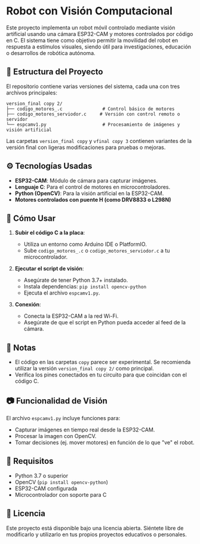 # Robot con Visión Computacional

Este proyecto implementa un robot móvil controlado mediante visión artificial usando una cámara ESP32-CAM y motores controlados por código en C. El sistema tiene como objetivo permitir la movilidad del robot en respuesta a estímulos visuales, siendo útil para investigaciones, educación o desarrollos de robótica autónoma.

## 📁 Estructura del Proyecto

El repositorio contiene varias versiones del sistema, cada una con tres archivos principales:

```
version_final copy 2/
├── codigo_motores_.c               # Control básico de motores
├── codigo_motores_serviodor.c     # Versión con control remoto o servidor
└── espcamv1.py                     # Procesamiento de imágenes y visión artificial
```

Las carpetas `version_final copy` y `vfinal copy 3` contienen variantes de la versión final con ligeras modificaciones para pruebas o mejoras.

## ⚙️ Tecnologías Usadas

- **ESP32-CAM**: Módulo de cámara para capturar imágenes.
- **Lenguaje C**: Para el control de motores en microcontroladores.
- **Python (OpenCV)**: Para la visión artificial en la ESP32-CAM.
- **Motores controlados con puente H (como DRV8833 o L298N)**

## 🚀 Cómo Usar

1. **Subir el código C a la placa**:
   - Utiliza un entorno como Arduino IDE o PlatformIO.
   - Sube `codigo_motores_.c` o `codigo_motores_serviodor.c` a tu microcontrolador.

2. **Ejecutar el script de visión**:
   - Asegúrate de tener Python 3.7+ instalado.
   - Instala dependencias: `pip install opencv-python`
   - Ejecuta el archivo `espcamv1.py`.

3. **Conexión**:
   - Conecta la ESP32-CAM a la red Wi-Fi.
   - Asegúrate de que el script en Python pueda acceder al feed de la cámara.

## 🧪 Notas

- El código en las carpetas `copy` parece ser experimental. Se recomienda utilizar la versión `version_final copy 2/` como principal.
- Verifica los pines conectados en tu circuito para que coincidan con el código C.

## 📷 Funcionalidad de Visión

El archivo `espcamv1.py` incluye funciones para:

- Capturar imágenes en tiempo real desde la ESP32-CAM.
- Procesar la imagen con OpenCV.
- Tomar decisiones (ej. mover motores) en función de lo que "ve" el robot.

## 📌 Requisitos

- Python 3.7 o superior
- OpenCV (`pip install opencv-python`)
- ESP32-CAM configurada
- Microcontrolador con soporte para C

## 📄 Licencia

Este proyecto está disponible bajo una licencia abierta. Siéntete libre de modificarlo y utilizarlo en tus propios proyectos educativos o personales.
